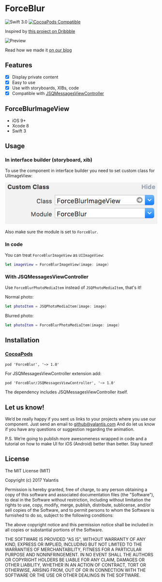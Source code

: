 # ForceBlur

![Swift 3.0](https://img.shields.io/badge/Swift-3.0-orange.svg)
[![CocoaPods Compatible](https://img.shields.io/cocoapods/v/ForceBlur.svg)](https://img.shields.io/cocoapods/v/ForceBlur.svg)

Inspired by [this project on Dribbble](https://dribbble.com/shots/3010426-ForceBlur-Component)

![Preview](Resources/preview.gif)

Read how we made it [on our blog](https://yalantis.com/blog/forceblur-animation-ios/)

## Features

- [x] Display private content
- [x] Easy to use
- [x] Use with storyboards, XIBs, code
- [x] Compatible with [JSQMessagesViewController](https://github.com/jessesquires/JSQMessagesViewController)

## ForceBlurImageView

- iOS 9+
- Xcode 8
- Swift 3

## Usage

### In interface builder (storyboard, xib)

To use the component in interface builder you need to set custom class for UIImageView:

![Install using interface builder](Resources/install_interface_builder.png)

Also make sure the module is set to `ForceBlur`.

### In code

You can treat `ForceBlurImageView` as `UIImageView`:

``` swift
let imageView = ForceBlurImageView(image: image)
```

### With JSQMessagesViewController

Use `ForceBlurPhotoMediaItem` instead of `JSQPhotoMediaItem`, that's it!

Normal photo:

``` swift
let photoItem = JSQPhotoMediaItem(image: image)
```

Blurred photo:

``` swift
let photoItem = ForceBlurPhotoMediaItem(image: image)
```

## Installation

### [CocoaPods](https://cocoapods.org/)

```
pod 'ForceBlur', '~> 1.0'
```

For JSQMessagesViewController extension add:

```
pod 'ForceBlur/JSQMessagesViewController', '~> 1.0'
```

The dependency includes JSQMessagesViewController itself.

## Let us know!

We’d be really happy if you sent us links to your projects where you use our component. Just send an email to github@yalantis.com And do let us know if you have any questions or suggestion regarding the animation. 

P.S. We’re going to publish more awesomeness wrapped in code and a tutorial on how to make UI for iOS (Android) better than better. Stay tuned!

## License

The MIT License (MIT)

Copyright (c) 2017 Yalantis

Permission is hereby granted, free of charge, to any person obtaining a copy
of this software and associated documentation files (the "Software"), to deal
in the Software without restriction, including without limitation the rights
to use, copy, modify, merge, publish, distribute, sublicense, and/or sell
copies of the Software, and to permit persons to whom the Software is
furnished to do so, subject to the following conditions:

The above copyright notice and this permission notice shall be included in all
copies or substantial portions of the Software.

THE SOFTWARE IS PROVIDED "AS IS", WITHOUT WARRANTY OF ANY KIND, EXPRESS OR
IMPLIED, INCLUDING BUT NOT LIMITED TO THE WARRANTIES OF MERCHANTABILITY,
FITNESS FOR A PARTICULAR PURPOSE AND NONINFRINGEMENT. IN NO EVENT SHALL THE
AUTHORS OR COPYRIGHT HOLDERS BE LIABLE FOR ANY CLAIM, DAMAGES OR OTHER
LIABILITY, WHETHER IN AN ACTION OF CONTRACT, TORT OR OTHERWISE, ARISING FROM,
OUT OF OR IN CONNECTION WITH THE SOFTWARE OR THE USE OR OTHER DEALINGS IN THE
SOFTWARE.
